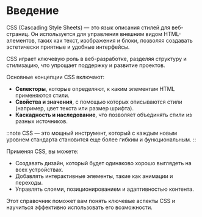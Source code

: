 # Введение

CSS (Cascading Style Sheets) — это язык описания стилей для веб-страниц. Он используется для управления внешним видом HTML-элементов, таких как текст, изображения и блоки, позволяя создавать эстетически приятные и удобные интерфейсы.

CSS играет ключевую роль в веб-разработке, разделяя структуру и стилизацию, что упрощает поддержку и развитие проектов.

Основные концепции CSS включают:

- **Селекторы**, которые определяют, к каким элементам HTML применяются стили.
- **Свойства и значения**, с помощью которых описываются стили (например, цвет текста или размер шрифта).
- **Каскадность и наследование**, что позволяет объединять стили из разных источников.

::note
CSS — это мощный инструмент, который с каждым новым уровнем стандарта становится еще более гибким и функциональным.
::

Применяя CSS, вы можете:

- Создавать дизайн, который будет одинаково хорошо выглядеть на всех устройствах.
- Добавлять интерактивные элементы, такие как анимации и переходы.
- Управлять слоями, позиционированием и адаптивностью контента.

Этот справочник поможет вам понять ключевые аспекты CSS и научиться эффективно использовать его возможности.
